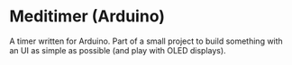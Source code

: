 # Meditimer (Arduino)

A timer written for Arduino. Part of a small project to build something with an UI as simple as possible (and play with OLED displays).



